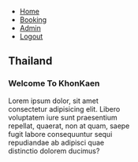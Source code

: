 <!DOCTYPE html>
<html lang="en">
<head>
    <meta charset="UTF-8">
    <meta http-equiv="X-UA-Compatible" content="IE=edge">
    <meta name="viewport" content="width=device-width, initial-scale=1.0">
    <title>Document</title>
    <link rel="stylesheet" href="page.css">
</head>
<body>
    
</body>
</html>

<div class="container bg">
  <div class="navBar">
    <div class="logo"></div>
    <ul>
      <li><a href="#">Home</a></li>
      <li><a href="#">Booking</a></li>
      <li><a href="login.html">Admin</a></li>
      <li><a href="#">Logout</a></li>
    </ul>
  </div>

  <div class="content">
    <div class="khonkaen" style="width:50%;">
      <div class="tnx">
        <h2><i class="fas fa-map-marker-alt"></i> Thailand</h2>
      </div>
      <div class="txt">
        <h3>Welcome To KhonKaen </h3>
      </div>
      <p>Lorem ipsum dolor, sit amet consectetur adipisicing elit. Libero voluptatem iure sunt praesentium repellat, quaerat, non at quam, saepe fugit labore consequuntur sequi repudiandae ab adipisci quae distinctio dolorem ducimus?</p>
    </div>
    <div class="card" style="width:50%;">
      <div class="box1"> 
      </div>
      <div class="box2">  
      </div>
      <div class="box3">  
      </div>
      <div class="box4">
      </div>
    </div>
  </div>

</div>
